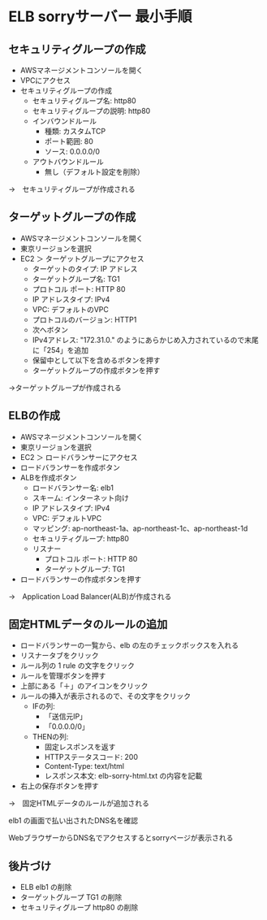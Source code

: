 # ELB sorryサーバー 最小手順

## セキュリティグループの作成

- AWSマネージメントコンソールを開く
- VPCにアクセス
- セキュリティグループの作成
  - セキュリティグループ名: http80
  - セキュリティグループの説明: http80
  - インバウンドルール
    -  種類: カスタムTCP
    -  ポート範囲: 80
    -  ソース: 0.0.0.0/0
  - アウトバウンドルール
    - 無し（デフォルト設定を削除）

→　セキュリティグループが作成される

## ターゲットグループの作成

- AWSマネージメントコンソールを開く
- 東京リージョンを選択
- EC2 ＞ ターゲットグループにアクセス
  - ターゲットのタイプ: IP アドレス
  - ターゲットグループ名: TG1
  - プロトコル ポート: HTTP 80
  - IP アドレスタイプ: IPv4
  - VPC: デフォルトのVPC
  - プロトコルのバージョン: HTTP1
  - 次へボタン
  - IPv4アドレス: "172.31.0." のようにあらかじめ入力されているので末尾に「254」を追加
  - 保留中として以下を含めるボタンを押す
  - ターゲットグループの作成ボタンを押す

→ターゲットグループが作成される

## ELBの作成

- AWSマネージメントコンソールを開く
- 東京リージョンを選択
- EC2 ＞ ロードバランサーにアクセス
- ロードバランサーを作成ボタン
- ALBを作成ボタン
  - ロードバランサー名: elb1
  - スキーム: インターネット向け
  - IP アドレスタイプ: IPv4
  - VPC: デフォルトVPC
  - マッピング: ap-northeast-1a、ap-northeast-1c、ap-northeast-1d
  - セキュリティグループ: http80
  - リスナー
    - プロトコル ポート: HTTP 80
    - ターゲットグループ: TG1
- ロードバランサーの作成ボタンを押す

→　Application Load Balancer(ALB)が作成される

## 固定HTMLデータのルールの追加

- ロードバランサーの一覧から、elb の左のチェックボックスを入れる
- リスナータブをクリック
- ルール列の 1 rule の文字をクリック
- ルールを管理ボタンを押す
- 上部にある「＋」のアイコンをクリック
- ルールの挿入が表示されるので、その文字をクリック
  - IFの列: 
    - 「送信元IP」
    - 「0.0.0.0/0」
  - THENの列: 
    - 固定レスポンスを返す
    - HTTPステータスコード: 200
    - Content-Type: text/html
    - レスポンス本文: elb-sorry-html.txt の内容を記載
- 右上の保存ボタンを押す
  
→　固定HTMLデータのルールが追加される


elb1 の画面で払い出されたDNS名を確認

WebブラウザーからDNS名でアクセスするとsorryページが表示される

## 後片づけ

- ELB elb1 の削除
- ターゲットグループ TG1 の削除
- セキュリティグループ http80 の削除
